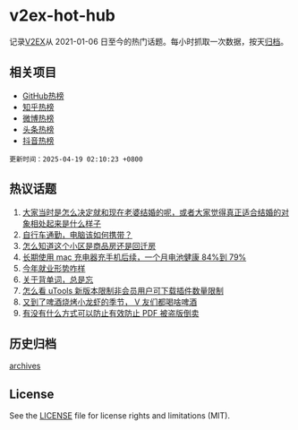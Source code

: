 # v2ex-hot-hub

 记录[V2EX](https://www.v2ex.com/)从 2021-01-06 日至今的热门话题。每小时抓取一次数据，按天[归档](archives)。
 
 ## 相关项目

- [GitHub热榜](https://github.com/it985/github-hot-hub)
- [知乎热榜](https://github.com/it985/zhihu-hot-hub)
- [微博热榜](https://github.com/it985/weibo-hot-hub)
- [头条热榜](https://github.com/it985/toutiao-hot-hub)
- [抖音热榜](https://github.com/it985/douyin-hot-hub)


 `更新时间：2025-04-19 02:10:23 +0800`

## 热议话题

1. [大家当时是怎么决定就和现在老婆结婚的呢，或者大家觉得真正适合结婚的对象相处起来是什么样子](https://www.v2ex.com/t/1126349)
1. [自行车通勤，电脑该如何携带？](https://www.v2ex.com/t/1126427)
1. [怎么知道这个小区是商品房还是回迁房](https://www.v2ex.com/t/1126350)
1. [长期使用 mac 充电器充手机后续，一个月电池健康 84%到 79%](https://www.v2ex.com/t/1126347)
1. [今年就业形势咋样](https://www.v2ex.com/t/1126371)
1. [关于背单词，总是忘](https://www.v2ex.com/t/1126341)
1. [怎么看 uTools 新版本限制非会员用户可下载插件数量限制](https://www.v2ex.com/t/1126410)
1. [又到了啤酒烧烤小龙虾的季节， V 友们都喝啥啤酒](https://www.v2ex.com/t/1126488)
1. [有没有什么方式可以防止有效防止 PDF 被盗版倒卖](https://www.v2ex.com/t/1126367)

## 历史归档

[archives](archives)

## License

See the [LICENSE](LICENSE) file for license rights and limitations (MIT).
